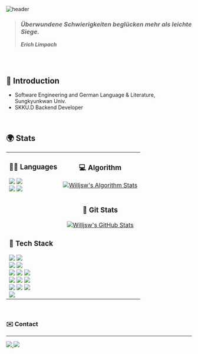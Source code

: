
![header](https://capsule-render.vercel.app/api?type=waving&color=4682b4&height=200&width=50000&section=header&text=🐻‍❄️Sunwoo's%20Github&fontSize=40&fontAlign=70&fontColor=f5f5f5)


>  ### **_Überwundene Schwierigkeiten beglücken mehr als leichte Siege._**
> **_Erich Limpach_**

<br/>
<br/>

## 🚀 Introduction

- Software Engineering and German Language & Literature, Sungkyunkwan Univ.
- SKKU.D Backend Developer
  
<br/>

## 🌍 Stats

<div align="center">
  <table>
    <tr>
      <td>
        <h3>🧑‍💻 Languages</h3>
        <img src="https://img.shields.io/badge/Java-007396?style=for-the-badge&logo=java&logoColor=white"/>
        <img src="https://img.shields.io/badge/Python-3776AB?style=for-the-badge&logo=python&logoColor=white"/>
        <br/>
        <img src="https://img.shields.io/badge/JavaScript-323330?style=for-the-badge&logo=javascript&logoColor=F7DF1E"/>
        <img src="https://img.shields.io/badge/C++-00599C?style=for-the-badge&logo=cplusplus&logoColor=white"/>
        <br/>
        <br/>
        <br/>
        <br/>
        <br/>
        <br/>
        <h3>🧰 Tech Stack</h3>
        <img src="https://img.shields.io/badge/Spring_Boot-6DB33F?style=for-the-badge&logo=springboot&logoColor=white"/>
        <img src="https://img.shields.io/badge/Spring_Cloud-6DB33F?style=for-the-badge&logo=spring&logoColor=white"/>
        <br/>
        <img src="https://img.shields.io/badge/Spring_Security-6DB33F?style=for-the-badge&logo=spring&logoColor=white"/>
        <img src="https://img.shields.io/badge/JPA-007396?style=for-the-badge&logo=hibernate&logoColor=white"/>
        <br/>
        <img src="https://img.shields.io/badge/MySQL-4479A1?style=for-the-badge&logo=mysql&logoColor=white"/>
        <img src="https://img.shields.io/badge/MariaDB-003B57?style=for-the-badge&logo=mariadb&logoColor=white"/>
        <img src="https://img.shields.io/badge/Redis-DC382D?style=for-the-badge&logo=redis&logoColor=white"/>
        <br/>
        <img src="https://img.shields.io/badge/React-61DAFB?style=for-the-badge&logo=react&logoColor=black"/>
        <img src="https://img.shields.io/badge/HTML5-E34F26?style=for-the-badge&logo=html5&logoColor=white"/>
        <img src="https://img.shields.io/badge/CSS-1572B6?style=for-the-badge&logo=css3&logoColor=white"/>
        <br/>
        <img src="https://img.shields.io/badge/AWS-232F3E?style=for-the-badge&logo=amazonaws&logoColor=white"/>
        <img src="https://img.shields.io/badge/Docker-2496ED?style=for-the-badge&logo=docker&logoColor=white"/>
        <img src="https://img.shields.io/badge/Ubuntu-E95420?style=for-the-badge&logo=ubuntu&logoColor=white"/>
        <br/>
        <img src="https://img.shields.io/badge/PyTorch-EE4C2C?style=for-the-badge&logo=pytorch&logoColor=white"/>
      </td>
      <td style="vertical-align: top; text-align: center;">
        <div>
           <h3>💻 Algorithm</h3>
          <a href="https://solved.ac/willjsw">
            <img src="http://mazassumnida.wtf/api/v2/generate_badge?boj=willjsw" alt="Willjsw's Algorithm Stats" />
          </a>
        </div>
        <br/>
        <div style="margin-top: 10px;">
           <h3>🐙 Git Stats</h3>
          <a href="https://github.com/willjsw/github-readme-stats">
            <img src="https://github-readme-stats.vercel.app/api?username=willjsw&theme=tokyonight" alt="Willjsw's GitHub Stats" />
          </a>
        </div>
      </td>
    </tr>
  </table>
</div>

<br/>

### ✉️ Contact
<hr/>
<span>
  <a href="mailto:sunwoo1137@gmail.com">
    <img src="https://img.shields.io/badge/Gmail-D14836?style=plastic&logo=Gmail&logoColor=white"/>
  </a>
  <a href="https://velog.io/@willjsw">
    <img src="https://img.shields.io/badge/Velog-20C997?style=plastic&logo=Velog&logoColor=white"/>
  </a>
</span>


